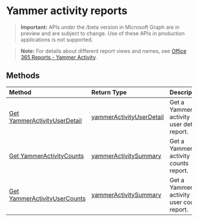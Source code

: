 # Yammer activity reports

> **Important:** APIs under the /beta version in Microsoft Graph are in preview and are subject to change. Use of these APIs in production applications is not supported.

> **Note:** For details about different report views and names, see [Office 365 Reports - Yammer Activity](https://support.office.com/client/Yammer-activity-c7c9f938-5b8e-4d52-b1a2-c7c32cb2312a).

## Methods

| Method                                   | Return Type                              | Description                              |
| :--------------------------------------- | :--------------------------------------- | :--------------------------------------- |
| [Get YammerActivityUserDetail](../api/reportroot_yammeractivityuserdetail.md) | [yammerActivityUserDetail](../api/reportroot_yammeractivityuserdetail.md#response) | Get a Yammer activity user detail report. |
| [Get YammerActivityCounts](../api/reportroot_yammeractivitycounts.md) | [yammerActivitySummary](../api/reportroot_yammeractivitycounts.md#response) | Get a Yammer activity counts report.     |
| [Get YammerActivityUserCounts](../api/reportroot_yammeractivityusercounts.md) | [yammerActivitySummary](../api/reportroot_yammeractivityusercounts.md#response) | Get a Yammer activity user counts report. |

